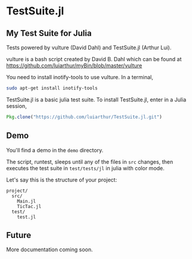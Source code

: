 # TestSuite.jl

## My Test Suite for Julia

Tests powered by vulture (David Dahl) and TestSuite.jl (Arthur Lui).

vulture is a bash script created by David B. Dahl which can be found at
https://github.com/luiarthur/myBin/blob/master/vulture

You need to install inotify-tools to use vulture. In a terminal,

```bash
sudo apt-get install inotify-tools
```

TestSuite.jl is a basic julia test suite. To install TestSuite.jl,
enter in a Julia session,

```julia
Pkg.clone("https://github.com/luiarthur/TestSuite.jl.git")
```

## Demo

You'll find a demo in the `demo` directory.

The script, runtest, sleeps until any of the files in `src` changes, then
executes the test suite in `test/tests/jl` in julia with color mode.

Let's say this is the structure of your project:

```
project/  
  src/  
    Main.jl  
    TicTac.jl  
  test/
    test.jl   
```

## Future

More documentation coming soon.

